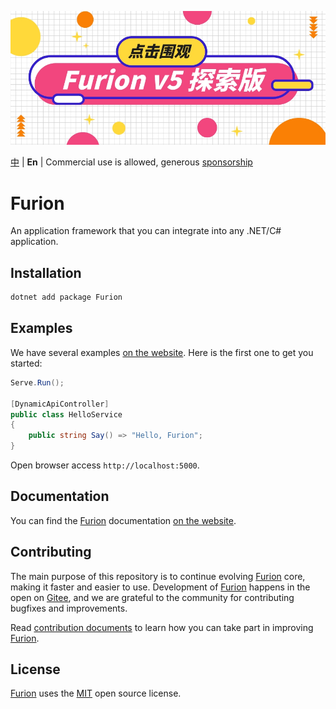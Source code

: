 [![一起 v5](./assets/v5-06.jpeg)](https://gitee.com/dotnetchina/Furion/tree/v5-dev)

[中](https://gitee.com/dotnetchina/Furion) | **En** | Commercial use is allowed, generous [sponsorship](http://furion.baiqian.ltd/docs/donate)

# Furion

An application framework that you can integrate into any .NET/C# application.

## Installation

```powershell
dotnet add package Furion
```

## Examples

We have several examples [on the website](http://furion.baiqian.ltd). Here is the first one to get you started:

```cs
Serve.Run();

[DynamicApiController]
public class HelloService
{
    public string Say() => "Hello, Furion";
}
```

Open browser access `http://localhost:5000`.

## Documentation

You can find the [Furion](https://gitee.com/dotnetchina/Furion) documentation [on the website](http://furion.baiqian.ltd).

## Contributing

The main purpose of this repository is to continue evolving [Furion](https://gitee.com/dotnetchina/Furion) core, making it faster and easier to use. Development of [Furion](https://gitee.com/dotnetchina/Furion) happens in the open on [Gitee](https://gitee.com/dotnetchina/Furion), and we are grateful to the community for contributing bugfixes and improvements.

Read [contribution documents](http://furion.baiqian.ltd/docs/contribute) to learn how you can take part in improving [Furion](https://gitee.com/dotnetchina/Furion).

## License

[Furion](https://gitee.com/dotnetchina/Furion) uses the [MIT](https://gitee.com/dotnetchina/Furion/blob/v4/LICENSE) open source license.
